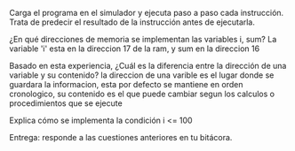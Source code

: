 Carga el programa en el simulador y ejecuta paso a paso cada instrucción. Trata de predecir el resultado de la instrucción antes de ejecutarla.

¿En qué direcciones de memoria se implementan las variables i, sum?
La variable 'i' esta en la direccion 17 de la ram, y sum en la direccion 16

Basado en esta experiencia, ¿Cuál es la diferencia entre la dirección de una variable y su contenido?
la direccion de una varible es el lugar donde se guardara la informacion, esta por defecto se mantiene en orden cronologico, su contenido es el que puede cambiar segun los calculos o procedimientos que se ejecute

Explica cómo se implementa la condición i <= 100

Entrega: responde a las cuestiones anteriores en tu bitácora.
